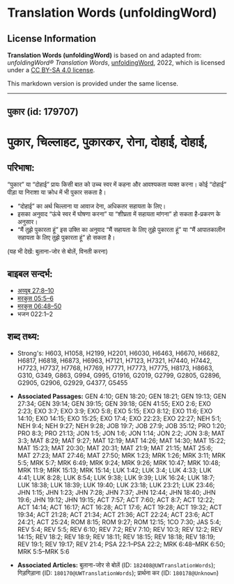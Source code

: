 # Translation Words (unfoldingWord)

## License Information

**Translation Words (unfoldingWord)** is based on and adapted from: _unfoldingWord® Translation Words_, [unfoldingWord](https://unfoldingword.org/utw), 2022, which is licensed under a [CC BY-SA 4.0 license](https://creativecommons.org/licenses/by-sa/4.0/legalcode.en).

This markdown version is provided under the same license.



--------------------------------

## पुकार (id: 179707)

पुकार, चिल्लाहट, पुकारकर, रोना, दोहाई, दोहाई,
=============================================

परिभाषा:
--------

“पुकार” या “दोहाई” प्रायः किसी बात को उच्च स्वर में कहना और आवश्यकता व्यक्त करना। कोई “दोहाई” पीड़ा या निराशा या क्रोध में भी पुकार सकता है।

* “दोहाई” का अर्थ चिल्लाना या आवाज देना, अधिकतर सहायता के लिए।
* इसका अनुवाद “ऊंचे स्वर में घोषणा करना” या “शीघ्रता में सहायता मांगना” हो सकता है\-प्रकरण के अनुसार।
* “मैं तुझे पुकारता हूं” इस उक्ति का अनुवाद “मैं सहायता के लिए तुझे पुकारता हूं” या “मैं आपातकालीन सहायता के लिए तुझे पुकारता हूं” हो सकता है।

(यह भी देखें: बुलाना\-जोर से बोलें, विनती करना)

बाइबल सन्दर्भ:
--------------

* [अय्यूब 27:8–10](https://ref.ly/Job27:8-Job27:10)
* [मरकुस 05:5–6](https://ref.ly/Mark5:5-Mark5:6)
* [मरकुस 06:48–50](https://ref.ly/Mark6:48-Mark6:50)
* भजन 022:1–2

शब्द तथ्य:
----------

* Strong's: H603, H1058, H2199, H2201, H6030, H6463, H6670, H6682, H6817, H6818, H6873, H6963, H7121, H7123, H7321, H7440, H7442, H7723, H7737, H7768, H7769, H7771, H7773, H7775, H8173, H8663, G310, G349, G863, G994, G995, G1916, G2019, G2799, G2805, G2896, G2905, G2906, G2929, G4377, G5455

* **Associated Passages:** GEN 4:10; GEN 18:20; GEN 18:21; GEN 19:13; GEN 27:34; GEN 39:14; GEN 39:15; GEN 39:18; GEN 41:55; EXO 2:6; EXO 2:23; EXO 3:7; EXO 3:9; EXO 5:8; EXO 5:15; EXO 8:12; EXO 11:6; EXO 14:10; EXO 14:15; EXO 15:25; EXO 17:4; EXO 22:23; EXO 22:27; NEH 5:1; NEH 9:4; NEH 9:27; NEH 9:28; JOB 19:7; JOB 27:9; JOB 35:12; PRO 1:20; PRO 8:3; PRO 21:13; JON 1:5; JON 1:6; JON 1:14; JON 2:2; JON 3:8; MAT 3:3; MAT 8:29; MAT 9:27; MAT 12:19; MAT 14:26; MAT 14:30; MAT 15:22; MAT 15:23; MAT 20:30; MAT 20:31; MAT 21:9; MAT 21:15; MAT 25:6; MAT 27:23; MAT 27:46; MAT 27:50; MRK 1:23; MRK 1:26; MRK 3:11; MRK 5:5; MRK 5:7; MRK 6:49; MRK 9:24; MRK 9:26; MRK 10:47; MRK 10:48; MRK 11:9; MRK 15:13; MRK 15:14; LUK 1:42; LUK 3:4; LUK 4:33; LUK 4:41; LUK 8:28; LUK 8:54; LUK 9:38; LUK 9:39; LUK 16:24; LUK 18:7; LUK 18:38; LUK 18:39; LUK 19:40; LUK 23:18; LUK 23:21; LUK 23:46; JHN 1:15; JHN 1:23; JHN 7:28; JHN 7:37; JHN 12:44; JHN 18:40; JHN 19:6; JHN 19:12; JHN 19:15; ACT 7:57; ACT 7:60; ACT 8:7; ACT 12:22; ACT 14:14; ACT 16:17; ACT 16:28; ACT 17:6; ACT 19:28; ACT 19:32; ACT 19:34; ACT 21:28; ACT 21:34; ACT 21:36; ACT 22:24; ACT 23:6; ACT 24:21; ACT 25:24; ROM 8:15; ROM 9:27; ROM 12:15; 1CO 7:30; JAS 5:4; REV 5:4; REV 5:5; REV 6:10; REV 7:2; REV 7:10; REV 10:3; REV 12:2; REV 14:15; REV 18:2; REV 18:9; REV 18:11; REV 18:15; REV 18:18; REV 18:19; REV 19:1; REV 19:17; REV 21:4; PSA 22:1–PSA 22:2; MRK 6:48–MRK 6:50; MRK 5:5–MRK 5:6
* **Associated Articles:** बुलाना-जोर से बोलें (ID: `182408@UWTranslationWords`); गिड़गिड़ाना (ID: `180170@UWTranslationWords`); प्रार्थना कर (ID: `180178@Unknown`)

